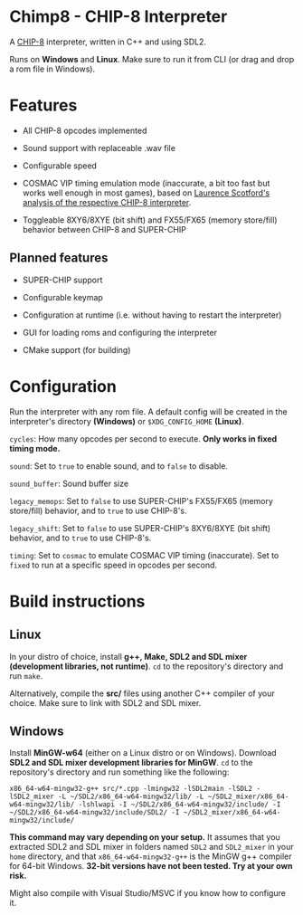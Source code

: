 # Chimp8 - CHIP-8 Interpreter

A [CHIP-8](https://en.wikipedia.org/wiki/CHIP-8) interpreter, written in C++ and using SDL2.


Runs on **Windows** and **Linux**. Make sure to run it from CLI (or drag and drop a rom file in Windows).

# Features

- All CHIP-8 opcodes implemented

- Sound support with replaceable .wav file

- Configurable speed

- COSMAC VIP timing emulation mode (inaccurate, a bit too fast but works well enough in most games), based on [Laurence Scotford's analysis of the respective CHIP-8 interpreter](https://laurencescotford.com/chip-8-on-the-cosmac-vip-instruction-index/).

- Toggleable 8XY6/8XYE (bit shift) and FX55/FX65 (memory store/fill) behavior between CHIP-8 and SUPER-CHIP

## Planned features

- SUPER-CHIP support

- Configurable keymap

- Configuration at runtime (i.e. without having to restart the interpreter)

- GUI for loading roms and configuring the interpreter

- CMake support (for building)

# Configuration

Run the interpreter with any rom file. A default config will be created in the interpreter's directory **(Windows)** or `$XDG_CONFIG_HOME` **(Linux)**.

`cycles`: How many opcodes per second to execute. **Only works in fixed timing mode.**

`sound`: Set to `true` to enable sound, and to `false` to disable.

`sound_buffer`: Sound buffer size

`legacy_memops`: Set to `false` to use SUPER-CHIP's FX55/FX65 (memory store/fill) behavior, and to `true` to use CHIP-8's.

`legacy_shift`: Set to `false` to use SUPER-CHIP's 8XY6/8XYE (bit shift) behavior, and to `true` to use CHIP-8's.

`timing`: Set to `cosmac` to emulate COSMAC VIP timing (inaccurate). Set to `fixed` to run at a specific speed in opcodes per second.

# Build instructions

## Linux

In your distro of choice, install **g++, Make, SDL2 and SDL mixer (development libraries, not runtime)**. `cd` to the repository's directory and run `make`.

Alternatively, compile the **src/** files using another C++ compiler of your choice. Make sure to link with SDL2 and SDL mixer.

## Windows

Install **MinGW-w64** (either on a Linux distro or on Windows). Download **SDL2 and SDL mixer development libraries for MinGW**. `cd` to the repository's directory and run something like the following:

```
x86_64-w64-mingw32-g++ src/*.cpp -lmingw32 -lSDL2main -lSDL2 -lSDL2_mixer -L ~/SDL2/x86_64-w64-mingw32/lib/ -L ~/SDL2_mixer/x86_64-w64-mingw32/lib/ -lshlwapi -I ~/SDL2/x86_64-w64-mingw32/include/ -I ~/SDL2/x86_64-w64-mingw32/include/SDL2/ -I ~/SDL2_mixer/x86_64-w64-mingw32/include/
```

**This command may vary depending on your setup.** It assumes that you extracted SDL2 and SDL mixer in folders named `SDL2` and `SDL2_mixer` in your `home` directory, and that `x86_64-w64-mingw32-g++` is the MinGW g++ compiler for 64-bit Windows. **32-bit versions have not been tested. Try at your own risk.**

Might also compile with Visual Studio/MSVC if you know how to configure it.


